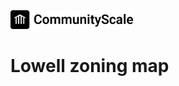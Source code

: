 <a href="https://communityscale.com">
    <img src="https://raw.githubusercontent.com/CommunityScale/media-kit/main/png/communityscale-wordmark-black.png" alt="CommunityScale Wordmark Black" height="30">
</a>

# Lowell zoning map
